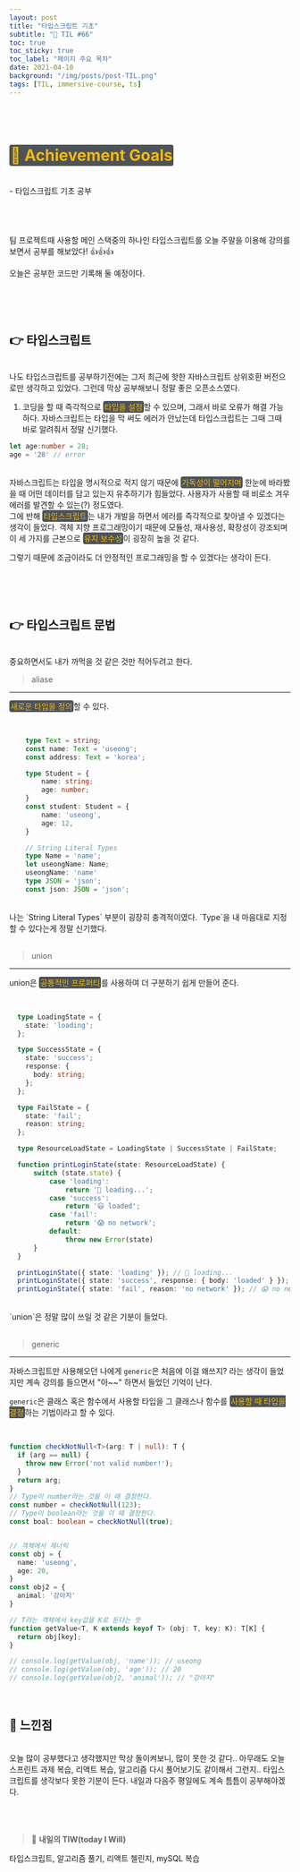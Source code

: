 ```yaml
---
layout: post
title: "타입스크립트 기초"
subtitle: "📅 TIL #66"
toc: true
toc_sticky: true
toc_label: "페이지 주요 목차"
date: 2021-04-10
background: "/img/posts/post-TIL.png"
tags: [TIL, immersive-course, ts]
---
```


<br/>
<br/>

# <span style ="background-color:#4e5357; color:#f2b810; border-radius:4px; padding:2px">🎯 Achievement Goals</span>

<br/>
- 타입스크립트 기초 공부

<br/>
<br/>
<br/>
<br/>


<br/>
팀 프로젝트때 사용할 메인 스택중의 하나인 타입스크립트를 오늘 주말을 이용해 강의를 보면서 공부를 해보았다! 👍👍👍

오늘은 공부한 코드만 기록해 둘 예정이다.

<br/>
<br/>
<br/>

## 👉 타입스크립트

<br/>
나도 타입스크립트를 공부하기전에는 그저 최근에 핫한 자바스크립트 상위호환 버전으로만 생각하고 있었다. 그런데 막상 공부해보니 정말 좋은 오픈소스였다.

1. 코딩을 할 때 즉각적으로 <span style ="background-color:#4e5357; color:#f2b810; border-radius:4px; padding:2px">타입을 설정</span>할 수 있으며, 그래서 바로 오류가 해결 가능하다.
자바스크립트는 타입을 막 써도 에러가 안났는데 타입스크립트는 그때 그때 바로 알려줘서 정말 신기했다.

```ts
let age:number = 28;
age = '28' // error
```

<br/>
자바스크립트는 타입을 명시적으로 적지 않기 때문에 <span style ="background-color:#4e5357; color:#f2b810; border-radius:4px; padding:2px">가독성이 떨어지며</span> 한눈에 바라봤을 때 어떤 데이터를 담고 있는지 유추하기가 힘들었다. 사용자가 사용할 때 비로소 겨우 에러를 발견할 수 있는(?) 정도였다.

<br/>
그에 반해 <span style ="background-color:#4e5357; color:#f2b810; border-radius:4px; padding:2px">타입스크립트</span>는 내가 개발을 하면서 에러를 즉각적으로 찾아낼 수 있겠다는 생각이 들었다. 객체 지향 프로그래밍이기 때문에 모듈성, 재사용성, 확장성이 강조되며 이 세 가지를 근본으로 <span style ="background-color:#4e5357; color:#f2b810; border-radius:4px; padding:2px">유지 보수성</span>이 굉장히 높을 것 같다.

그렇기 때문에 조금이라도 더 안정적인 프로그래밍을 할 수 있겠다는 생각이 든다.

<br/>
<br/>
<br/>

## 👉 타입스크립트 문법

<br/>
중요하면서도 내가 까먹을 것 같은 것만 적어두려고 한다.

<br/>

> aliase
---

<span style ="background-color:#4e5357; color:#f2b810; border-radius:4px; padding:2px">새로운 타입을 정의</span>할 수 있다.

<br/>

```ts
    type Text = string;
    const name: Text = 'useong';
    const address: Text = 'korea';

    type Student = {
        name: string;
        age: number;
    }
    const student: Student = {
        name: 'useong',
        age: 12,
    }

    // String Literal Types
    type Name = 'name';
    let useongName: Name;
    useongName: 'name'
    type JSON = 'json';
    const json: JSON = 'json';
```

<br/>
나는 `String Literal Types` 부분이 굉장히 충격적이였다. `Type`을 내 마음대로 지정할 수 있다는게 정말 신기했다.

<br/>
<br/>

> union
---

union은 <span style ="background-color:#4e5357; color:#f2b810; border-radius:4px; padding:2px">공통적인 프로퍼티</span>를 사용하여 더 구분하기 쉽게 만들어 준다.

<br/>

```ts
  type LoadingState = {
    state: 'loading';
  };

  type SuccessState = {
    state: 'success';
    response: {
      body: string;
    };
  };

  type FailState = {
    state: 'fail';
    reason: string;
  };

  type ResourceLoadState = LoadingState | SuccessState | FailState;

  function printLoginState(state: ResourceLoadState) {
      switch (state.state) {
          case 'loading':
              return '👀 loading...';
          case 'success':
              return '😃 loaded';
          case 'fail':
              return '😱 no network';
          default:
              throw new Error(state)
      }
  }

  printLoginState({ state: 'loading' }); // 👀 loading...
  printLoginState({ state: 'success', response: { body: 'loaded' } }); // 😃 loaded
  printLoginState({ state: 'fail', reason: 'no network' }); // 😱 no network
```

<br/>
`union`은 정말 많이 쓰일 것 같은 기분이 들었다.


<br/>
<br/>

> generic
---

자바스크립트만 사용해오던 나에게 `generic`은 처음에 이걸 왜쓰지? 라는 생각이 들었지만 계속 강의를 들으면서 "아~~" 하면서 들었던 기억이 난다.

`generic`은 클래스 혹은 함수에서 사용할 타입을 그 클래스나 함수를 <span style ="background-color:#4e5357; color:#f2b810; border-radius:4px; padding:2px">사용할 때 타입을 결정</span>하는 기법이라고 할 수 있다.

<br/>

```ts
function checkNotNull<T>(arg: T | null): T {
  if (arg == null) {
    throw new Error('not valid number!');
  }
  return arg;
}
// Type이 number라는 것을 이 때 결정한다.
const number = checkNotNull(123);
// Type이 boolean라는 것을 이 때 결정한다.
const boal: boolean = checkNotNull(true);


// 객체에서 제너릭
const obj = {
  name: 'useong',
  age: 20,
}
const obj2 = {
  animal: '강아지'
}

// T라는 객체에서 key값을 K로 둔다는 뜻
function getValue<T, K extends keyof T> (obj: T, key: K): T[K] {
  return obj[key];
}

// console.log(getValue(obj, 'name')); // useong
// console.log(getValue(obj, 'age')); // 20
// console.log(getValue(obj2, 'animal')); // "강아지"
```

<br/>

## 🙌 느낀점

<br/>
오늘 많이 공부했다고 생각했지만 막상 돌이켜보니, 많이 못한 것 같다.. 아무래도 오늘 스프린트 과제 복습, 리액트 복습, 알고리즘 다시 풀어보기도 같이해서 그런지.. 타입스크립트를 생각보다 못한 기분이 든다. 내일과 다음주 평일에도 계속 틈틈이 공부해야겠다. 

<br/>
<br/>
<br/>
<br/>

> 👊 **내일의 TIW(today I Will)**

타입스크립트, 알고리즘 풀기, 리액트 첼린지, mySQL 복습

<br/>
<br/>
<br/>

